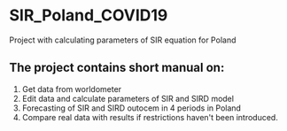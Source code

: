 # SIR_Poland_COVID19
Project with calculating parameters of SIR equation for Poland <br>
## The project contains short manual on:
1. Get data from worldometer <br> 
2. Edit data and calculate parameters of SIR and SIRD model <br>
3. Forecasting of SIR and SIRD outocem in 4 periods in Poland <br>
4. Compare real data with results if restrictions haven't been introduced.
